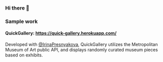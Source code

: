 ### Hi there 👋

<!--
**tonyliaccount/tonyliaccount** is a ✨ _special_ ✨ repository because its `README.md` (this file) appears on your GitHub profile.

Here are some ideas to get you started:

- 🔭 I’m currently working on ...
- 🌱 I’m currently learning ...
- 👯 I’m looking to collaborate on ...
- 🤔 I’m looking for help with ...
- 💬 Ask me about ...
- 📫 How to reach me: ...
- 😄 Pronouns: ...
- ⚡ Fun fact: ...
-->

### Sample work  
#### QuickGallery: https://quick-gallery.herokuapp.com/ 
Developed with [@IrinaPresnyakova]( https://github.com/IrinaPresnyakova ), QuickGallery utilizes the Metropolitan Museum of Art public API, and displays randomly curated museum pieces based on exhibits.
